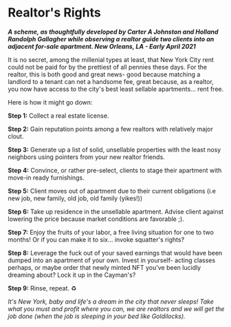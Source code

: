 # Realtor's Rights

***A scheme, as thoughtfully developed by Carter A Johnston and Holland Randolph Gallagher while observing a realtor guide two clients into an adjacent for-sale apartment. New Orleans, LA - Early April 2021***

It is no secret, among the millenial types at least, that New York City rent could not be paid for by the prettiest of all pennies these days.  For the realtor, this is both good and great news- good because matching a landlord to a tenant can net a handsome fee, great because, as a realtor, you now have access to the city's best least sellable apartments... rent free.

Here is how it might go down:

**Step 1:** Collect a real estate license.

**Step 2:** Gain reputation points among a few realtors with relatively major clout.

**Step 3:** Generate up a list of solid, unsellable properties with the least nosy neighbors using pointers from your new realtor friends.

**Step 4:** Convince, or rather pre-select, clients to stage their apartment with move-in ready furnishings.

**Step 5:** Client moves out of apartment due to their current obligations (i.e new job, new family, old job, old family (yikes!))

**Step 6:** Take up residence in the unsellable apartment. Advise client against lowering the price because market conditions are favorable ;).

**Step 7:** Enjoy the fruits of your labor, a free living situation for one to two months! Or if you can make it to six... invoke squatter's rights?

**Step 8:** Leverage the fuck out of your saved earnings that would have been dumped into an apartment of your own. Invest in yourself- acting classes perhaps, or maybe order that newly minted NFT you've been lucidly dreaming about? Lock it up in the Cayman's?

**Step 9:** Rinse, repeat. :recycle:

*It's New York, baby and life's a dream in the city that never sleeps! Take what you must and profit where you can, we are realtors and we will get the job done (when the job is sleeping in your bed like Goldilocks).*
